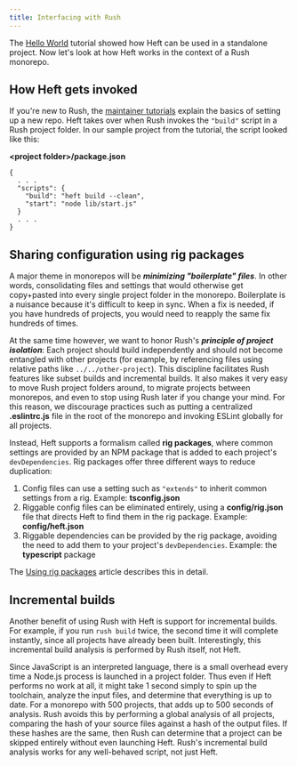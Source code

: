```yaml
---
title: Interfacing with Rush
---
```


The [Hello World](../tutorials/hello_world.md) tutorial showed how Heft can be used in a standalone project. Now let's look at how Heft works in the context of a Rush monorepo.

## How Heft gets invoked

If you're new to Rush, the [maintainer tutorials](@rushjs/pages/maintainer/setup_new_repo/) explain the basics of setting up a new repo. Heft takes over when Rush invokes the `"build"` script in a Rush project folder. In our sample project from the tutorial, the script looked like this:

**&lt;project folder&gt;/package.json**

```
{
  . . .
  "scripts": {
    "build": "heft build --clean",
    "start": "node lib/start.js"
  }
  . . .
}
```

## Sharing configuration using rig packages

A major theme in monorepos will be _**minimizing "boilerplate" files**_. In other words, consolidating files and settings that would otherwise get copy+pasted into every single project folder in the monorepo. Boilerplate is a nuisance because it's difficult to keep in sync. When a fix is needed, if you have hundreds of projects, you would need to reapply the same fix hundreds of times.

At the same time however, we want to honor Rush's _**principle of project isolation**_: Each project should build independently and should not become entangled with other projects (for example, by referencing files using relative paths like `../../other-project`). This discipline facilitates Rush features like subset builds and incremental builds. It also makes it very easy to move Rush project folders around, to migrate projects between monorepos, and even to stop using Rush later if you change your mind. For this reason, we discourage practices such as putting a centralized **.eslintrc.js** file in the root of the monorepo and invoking ESLint globally for all projects.

Instead, Heft supports a formalism called **rig packages**, where common settings are provided by an NPM package that is added to each project's `devDependencies`. Rig packages offer three different ways to reduce duplication:

1. Config files can use a setting such as `"extends"` to inherit common settings from a rig. Example: **tsconfig.json**
2. Riggable config files can be eliminated entirely, using a **config/rig.json** file that directs Heft to find them in the rig package. Example: **config/heft.json**
3. Riggable dependencies can be provided by the rig package, avoiding the need to add them to your project's `devDependencies`. Example: the **typescript** package

The [Using rig packages](../intro/rig_packages.md) article describes this in detail.

## Incremental builds

Another benefit of using Rush with Heft is support for incremental builds. For example, if you run `rush build` twice, the second time it will complete instantly, since all projects have already been built. Interestingly, this incremental build analysis is performed by Rush itself, not Heft.

Since JavaScript is an interpreted language, there is a small overhead every time a Node.js process is launched in a project folder. Thus even if Heft performs no work at all, it might take 1 second simply to spin up the toolchain, analyze the input files, and determine that everything is up to date. For a monorepo with 500 projects, that adds up to 500 seconds of analysis. Rush avoids this by performing a global analysis of all projects, comparing the hash of your source files against a hash of the output files. If these hashes are the same, then Rush can determine that a project can be skipped entirely without even launching Heft. Rush's incremental build analysis works for any well-behaved script, not just Heft.
